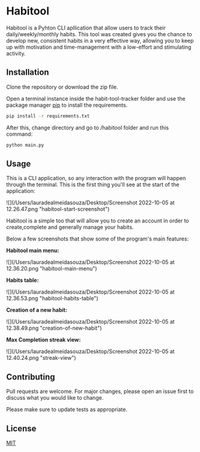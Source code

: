# Habitool

Habitool is a Pyhton CLI apllication that allow users to track their daily/weekly/monthly habits.
This tool was created gives you the chance to develop new, consistent habits in a very effective way, allowing you to keep up with motivation and time-management with a low-effort and stimulating activity.

## Installation
Clone the repository or download the zip file.

Open a terminal instance inside the habit-tool-tracker folder and use the package manager [pip](https://pip.pypa.io/en/stable/) to install the requirements.

```bash
pip install -r requirements.txt
```
After this, change directory and go to /habitool folder and run this command:
```bash
python main.py
```

## Usage
This is a CLI application, so any interaction with the program will happen through the terminal.
This is the first thing you'll see at the start of the application:

![](/Users/lauradealmeidasouza/Desktop/Screenshot 2022-10-05 at 12.26.47.png "habitool-start-screenshot")

Habitool is a simple too that will allow you to create an account in order to create,complete and generally manage your habits.

Below a few screenshots that show some of the program's main features:

**Habitool main menu:**

![](/Users/lauradealmeidasouza/Desktop/Screenshot 2022-10-05 at 12.36.20.png "habitool-main-menu")

**Habits table:**

![](/Users/lauradealmeidasouza/Desktop/Screenshot 2022-10-05 at 12.36.53.png "habitool-habits-table")

**Creation of a new habit:**

![](/Users/lauradealmeidasouza/Desktop/Screenshot 2022-10-05 at 12.38.49.png "creation-of-new-habit")

**Max Completion streak view:**

![](/Users/lauradealmeidasouza/Desktop/Screenshot 2022-10-05 at 12.40.24.png "streak-view")



## Contributing
Pull requests are welcome. For major changes, please open an issue first to discuss what you would like to change.

Please make sure to update tests as appropriate.

## License
[MIT](https://choosealicense.com/licenses/mit/)